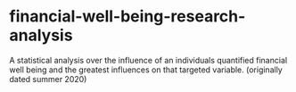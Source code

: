 # financial-well-being-research-analysis
A statistical analysis over the influence of an individuals quantified financial well being and the greatest influences on that targeted variable.
(originally dated summer 2020)
